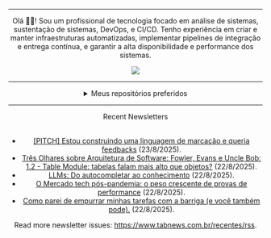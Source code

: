 <div align="center">
<hr>
<p>Olá 👋🏾! Sou um profissional de tecnologia focado em análise de sistemas, sustentação de sistemas, DevOps, e CI/CD. Tenho experiência em criar e manter infraestruturas automatizadas, implementar pipelines de integração e entrega contínua, e garantir a alta disponibilidade e performance dos sistemas.</p>
  <img src="https://media.giphy.com/media/yAGIvCiwPJn5C/giphy.gif">
<hr>
  <details>
  <summary>Meus repositórios preferidos</summary>
  <br />
  Alguns dos meus melhores repositórios:
  <br />
<br />
  <ul><li><a href=https://github.com/commitgeist/aluratube target="_blank" rel="noopener noreferrer">commitgeist/aluratube</a> (<b>0</b> ✨ and <b>0</b> 🍴): Aluratube - Desenvolvido durante a imersão React da Alura no final de 2022</li><li><a href=https://github.com/commitgeist/nlw-ia target="_blank" rel="noopener noreferrer">commitgeist/nlw-ia</a> (<b>0</b> ✨ and <b>0</b> 🍴): Projeto desenvolvido durante a NLW IA - Usando a API da OPENAI</li><li><a href=https://github.com/commitgeist/nlw-journey-ia target="_blank" rel="noopener noreferrer">commitgeist/nlw-journey-ia</a> (<b>0</b> ✨ and <b>0</b> 🍴): NLW IA - Agent de viagens usando python + langchain + GPT</li>
<li>More coming soon :).</li>
</ul>
  </details>
  <hr/>
    <summary>Recent Newsletters</summary>
  <br />
  <ul>
    <li><a href=https://www.tabnews.com.br/lkt226/pitch-estou-construindo-uma-linguagem-de-marcacao-e-queria-feedbacks target="_blank" rel="noopener noreferrer">[PITCH] Estou construindo uma linguagem de marcação e queria feedbacks</a> (23/8/2025).</li><li><a href=https://www.tabnews.com.br/carubbi/tres-olhares-sobre-arquitetura-de-software-fowler-evans-e-uncle-bob-1-2-table-module-tabelas-falam-mais-alto-que-objetos target="_blank" rel="noopener noreferrer">Três Olhares sobre Arquitetura de Software: Fowler, Evans e Uncle Bob: 1.2 - Table Module: tabelas falam mais alto que objetos?</a> (22/8/2025).</li><li><a href=https://www.tabnews.com.br/clacerda/llms-do-autocompletar-ao-conhecimento target="_blank" rel="noopener noreferrer">LLMs: Do autocompletar ao conhecimento</a> (22/8/2025).</li><li><a href=https://www.tabnews.com.br/IamThiagoIT/o-mercado-tech-pos-pandemia-o-peso-crescente-de-provas-de-performance target="_blank" rel="noopener noreferrer">O Mercado tech pós-pandemia: o peso crescente de provas de performance</a> (22/8/2025).</li><li><a href=https://www.tabnews.com.br/eduardoaugustolb/como-parei-de-empurrar-minhas-tarefas-com-a-barriga-e-voce-tambem-pode target="_blank" rel="noopener noreferrer">Como parei de empurrar minhas tarefas com a barriga (e você também pode).</a> (22/8/2025).</li>
  </ul>
<p>Read more newsletter issues: <a href="https://www.tabnews.com.br/recentes/rss">https://www.tabnews.com.br/recentes/rss</a>.</p>
  </details>
